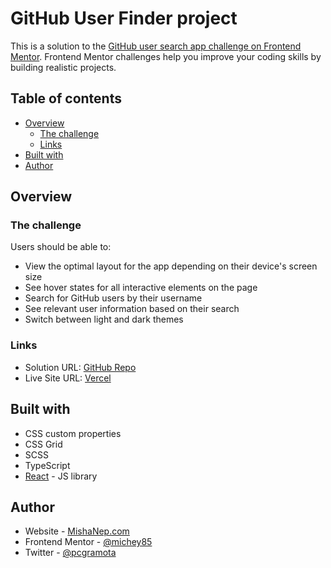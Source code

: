 # GitHub User Finder project

This is a solution to the [GitHub user search app challenge on Frontend Mentor](https://www.frontendmentor.io/challenges/github-user-search-app-Q09YOgaH6). Frontend Mentor challenges help you improve your coding skills by building realistic projects. 

## Table of contents

- [Overview](#overview)
  - [The challenge](#the-challenge)
  - [Links](#links)
- [Built with](#built-with)
- [Author](#author)


## Overview

### The challenge

Users should be able to:

- View the optimal layout for the app depending on their device's screen size
- See hover states for all interactive elements on the page
- Search for GitHub users by their username
- See relevant user information based on their search
- Switch between light and dark themes

### Links

- Solution URL: [GitHub Repo](https://github.com/michey85/githubfinder)
- Live Site URL: [Vercel](https://your-live-site-url.com)

## Built with

- CSS custom properties
- CSS Grid
- SCSS
- TypeScript
- [React](https://reactjs.org/) - JS library

## Author

- Website - [MishaNep.com](https://www.mishanem.com)
- Frontend Mentor - [@michey85](https://www.frontendmentor.io/profile/michey85)
- Twitter - [@pcgramota](https://www.twitter.com/pcgramota)
